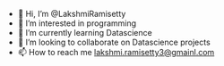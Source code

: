 - 👋 Hi, I’m @LakshmiRamisetty
- 👀 I’m interested in programming
- 🌱 I’m currently learning Datascience
- 💞️ I’m looking to collaborate on Datascience projects
- 📫 How to reach me lakshmi.ramisetty3@gmainl.com

<!---
LakshmiRamisetty/LakshmiRamisetty is a ✨ special ✨ repository because its `README.md` (this file) appears on your GitHub profile.
You can click the Preview link to take a look at your changes.
--->
